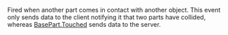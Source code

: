 Fired when another part comes in contact with another object. This event only sends data to the client notifying it that two parts have collided, whereas [BasePart.Touched](https://developer.roblox.com/en-us/api-reference/event/BasePart/Touched) sends data to the server.